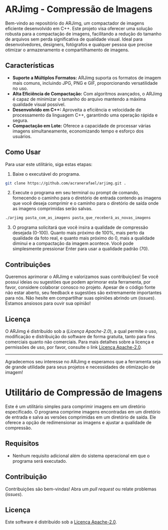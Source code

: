 # ARJimg - Compressão de Imagens

Bem-vindo ao repositório do ARJimg, um compactador de imagens eficiente desenvolvido em C++. 
Este projeto visa oferecer uma solução robusta para a compactação de imagens, facilitando a redução do tamanho de arquivos sem perda significativa de qualidade visual. 
Ideal para desenvolvedores, designers, fotógrafos e qualquer pessoa que precise otimizar o armazenamento e compartilhamento de imagens.

## Características

- **Suporte a Múltiplos Formatos:** ARJimg suporta os formatos de imagem mais comuns, incluindo JPG, PNG e GIF, proporcionando versatilidade no uso.
- **Alta Eficiência de Compactação:** Com algoritmos avançados, o ARJimg é capaz de minimizar o tamanho do arquivo mantendo a máxima qualidade visual possível.
- **Desenvolvido em C++:** Aproveita a eficiência e velocidade de processamento da linguagem C++, garantindo uma operação rápida e segura.
- **Compactação em Lote:** Oferece a capacidade de processar várias imagens simultaneamente, economizando tempo e esforço dos usuários.

## Como Usar

Para usar este utilitário, siga estas etapas:

1. Baixe o executável do programa.
```bash
git clone https://github.com/acranerafael/arjimg.git .
```

2. Execute o programa em seu terminal ou prompt de comando, fornecendo o caminho para o diretório de entrada contendo as imagens que você deseja comprimir e o caminho para o diretório de saída onde as imagens comprimidas serão salvas.
```bash
./arjimg pasta_com_as_imagens pasta_que_receberá_as_novas_imagens
```

3. O programa solicitará que você insira a qualidade de compressão desejada (0-100). Quanto mais próximo de 100%, mais perto da qualidade da foto real, e quanto mais próximo do 0, mais a qualidade diminui e a compactação da imagem acontece. Você pode simplesmente pressionar Enter para usar a qualidade padrão (70).
   

## Contribuições

Queremos aprimorar o ARJimg e valorizamos suas contribuições! Se você possui ideias ou sugestões que podem aprimorar esta ferramenta, por favor, considere colaborar conosco no projeto. Apesar de o código fonte não estar aberto, seu feedback e sugestões são extremamente importantes para nós. 
Não hesite em compartilhar suas opiniões abrindo um (*issues*). Estamos ansiosos para ouvir sua opinião!

## Licença

O ARJimg é distribuído sob a (*Licença Apache-2.0*), a qual permite o uso, modificação e distribuição do software de forma gratuita, tanto para fins comerciais quanto não comerciais. 
Para mais detalhes sobre a licença e permissões de uso, por favor, consulte o link [Licença Apache-2.0](LICENSE).

---

Agradecemos seu interesse no ARJimg e esperamos que a ferramenta seja de grande utilidade para seus projetos e necessidades de otimização de imagem!














# Utilitário de Compressão de Imagens

Este é um utilitário simples para comprimir imagens em um diretório especificado. O programa comprime imagens encontradas em um diretório de entrada e salva as versões comprimidas em um diretório de saída. Ele oferece a opção de redimensionar as imagens e ajustar a qualidade de compressão.



## Requisitos

- Nenhum requisito adicional além do sistema operacional em que o programa será executado.

## Contribuição

Contribuições são bem-vindas! Abra um *pull request* ou relate problemas (*issues*).

## Licença

Este software é distribuído sob a [Licença Apache-2.0](LICENSE).

